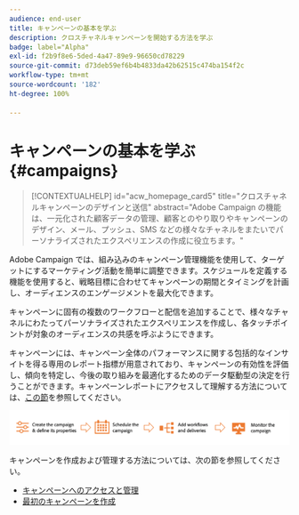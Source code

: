 ```yaml
---
audience: end-user
title: キャンペーンの基本を学ぶ
description: クロスチャネルキャンペーンを開始する方法を学ぶ
badge: label="Alpha"
exl-id: f2b9f8e6-5ded-4a47-89e9-96650cd78229
source-git-commit: d73deb59ef6b4b4833da42b62515c474ba154f2c
workflow-type: tm+mt
source-wordcount: '182'
ht-degree: 100%

---
```



# キャンペーンの基本を学ぶ {#campaigns}

>[!CONTEXTUALHELP]
>id="acw_homepage_card5"
>title="クロスチャネルキャンペーンのデザインと送信"
>abstract="Adobe Campaign の機能は、一元化された顧客データの管理、顧客とのやり取りやキャンペーンのデザイン、メール、プッシュ、SMS などの様々なチャネルをまたいでパーソナライズされたエクスペリエンスの作成に役立ちます。"

Adobe Campaign では、組み込みのキャンペーン管理機能を使用して、ターゲットにするマーケティング活動を簡単に調整できます。スケジュールを定義する機能を使用すると、戦略目標に合わせてキャンペーンの期間とタイミングを計画し、オーディエンスのエンゲージメントを最大化できます。

キャンペーンに固有の複数のワークフローと配信を追加することで、様々なチャネルにわたってパーソナライズされたエクスペリエンスを作成し、各タッチポイントが対象のオーディエンスの共感を呼ぶようにできます。

キャンペーンには、キャンペーン全体のパフォーマンスに関する包括的なインサイトを得る専用のレポート指標が用意されており、キャンペーンの有効性を評価し、傾向を特定し、今後の取り組みを最適化するためのデータ駆動型の決定を行うことができます。キャンペーンレポートにアクセスして理解する方法については、[この節](../reporting/campaign-reports.md)を参照してください。

![キャンペーンフロー](assets/campaign-flow.png)

キャンペーンを作成および管理する方法については、次の節を参照してください。

* [キャンペーンへのアクセスと管理](manage-campaigns.md)
* [最初のキャンペーンを作成](create-campaigns.md)



<!--
Use Adobe Campaign to create cross-channel campaigns. With its marketing campaign orchestration capabilities, you can manage and centralize customer data, design customer communications and campaigns, and create personalized experiences across different channels. In this version, email, push and SMS channels are available.

Design and execute high-volume email campaigns to deliver personalized messages, for all platforms and screen sizes. 
Measure the effectiveness of your deliveries with detailed reports including the counts of opens, clicks, forwards, and more. With Adobe Campaign segmentation capabilities, you can run queries against a high-volume database, and easily define dynamic marketing segments which perfectly target your campaigns.
-->

<!--
Get Started with campaigns
Adobe Campaign offers a set of solutions that help you personalize and deliver campaigns across all of your online and offline channels. You can create, configure, execute and analyze marketing campaigns. All marketing campaigns can be managed from a unified control center. Discover how to browse and create marketing campaigns in this section.

Campaigns include actions (deliveries) and processes (importing or extracting files), as well as resources (marketing documents, delivery outlines). They are used in marketing campaigns. Campaigns are part of a program, and programs are included in a campaign plan.
-->
